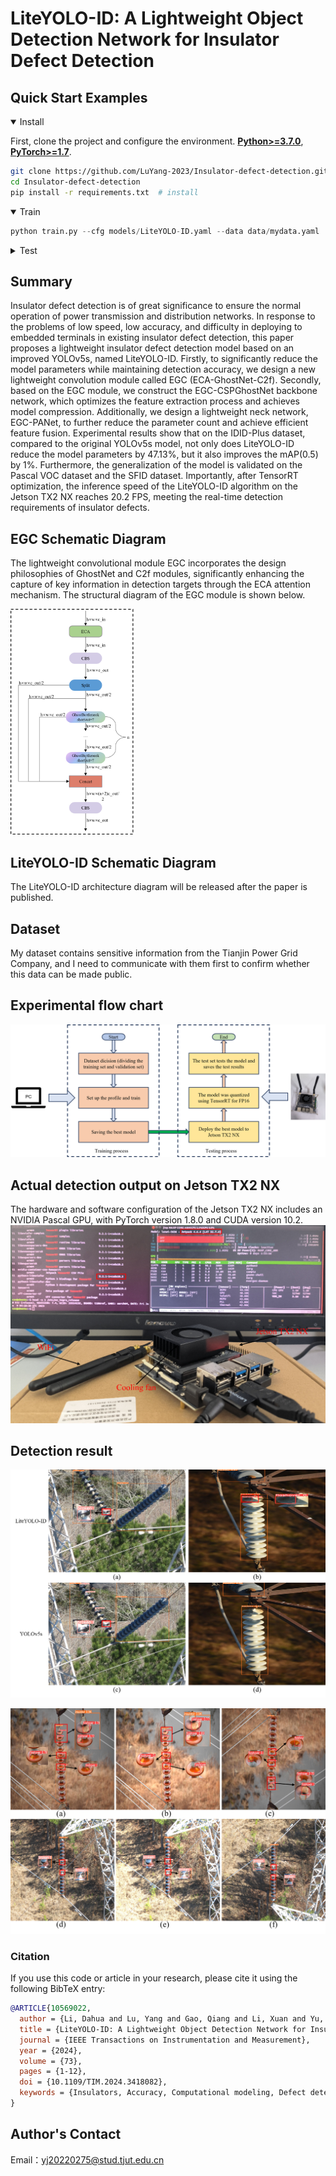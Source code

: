 # LiteYOLO-ID: A Lightweight Object Detection Network for Insulator Defect Detection


## <div align="left">Quick Start Examples</div>

<details open>
<summary>Install</summary>

First, clone the project and configure the environment.
[**Python>=3.7.0**](https://www.python.org/), [**PyTorch>=1.7**](https://pytorch.org/get-started/locally/).

```bash
git clone https://github.com/LuYang-2023/Insulator-defect-detection.git  # clone
cd Insulator-defect-detection
pip install -r requirements.txt  # install
```
</details>

<details open>
<summary>Train</summary>



```python
python train.py --cfg models/LiteYOLO-ID.yaml --data data/mydata.yaml
```
</details>


<details>
<summary>Test</summary>


```bash
python val.py --data data/mydata.yaml --weights best.pt --task test
```
</details>

## Summary
Insulator defect detection is of great significance to ensure the normal operation of power transmission and distribution networks. In response to the problems of low speed, low accuracy, and difficulty in deploying to embedded terminals in existing insulator defect detection, this paper proposes a lightweight insulator defect detection model based on an improved YOLOv5s, named LiteYOLO-ID. Firstly, to significantly reduce the model parameters while maintaining detection accuracy, we design a new lightweight convolution module called EGC (ECA-GhostNet-C2f). Secondly, based on the EGC module, we construct the EGC-CSPGhostNet backbone network, which optimizes the feature extraction process and achieves model compression. Additionally, we design a lightweight neck network, EGC-PANet, to further reduce the parameter count and achieve efficient feature fusion. Experimental results show that on the IDID-Plus dataset, compared to the original YOLOv5s model, not only does LiteYOLO-ID reduce the model parameters by 47.13%, but it also improves the mAP(0.5) by 1%. Furthermore, the generalization of the model is validated on the Pascal VOC dataset and the SFID dataset. Importantly, after TensorRT optimization, the inference speed of the LiteYOLO-ID algorithm on the Jetson TX2 NX reaches 20.2 FPS, meeting the real-time detection requirements of insulator defects.


## EGC Schematic Diagram
The lightweight convolutional module EGC incorporates the design philosophies of GhostNet and C2f modules, significantly enhancing the capture of key information in detection targets through the ECA attention mechanism. The structural diagram of the EGC module is shown below.

<img src="EGC.png" width="200" alt="EGC module">


## LiteYOLO-ID Schematic Diagram
The LiteYOLO-ID architecture diagram will be released after the paper is published.

## Dataset
My dataset contains sensitive information from the Tianjin Power Grid Company, and I need to communicate with them first to confirm whether this data can be made public. 


## Experimental flow chart
![Experimental procedure：](chart_experiment.png)

## Actual detection output on Jetson TX2 NX
The hardware and software configuration of the Jetson TX2 NX includes an NVIDIA Pascal GPU, with PyTorch version 1.8.0 and CUDA version 10.2.
![Experimental procedure：](jetson_tx2_nx.png)

## Detection result
![Comparison chart of test results：](Comparison_chart_of_detection_results.png)

![LiteYOLO-ID detection result diagram：](LiteYOLO-ID_detection_result_diagram.png)

### Citation
If you use this code or article in your research, please cite it using the following BibTeX entry:

```bibtex
@ARTICLE{10569022,
  author = {Li, Dahua and Lu, Yang and Gao, Qiang and Li, Xuan and Yu, Xiao and Song, Yu},
  title = {LiteYOLO-ID: A Lightweight Object Detection Network for Insulator Defect Detection},
  journal = {IEEE Transactions on Instrumentation and Measurement},
  year = {2024},
  volume = {73},
  pages = {1-12},
  doi = {10.1109/TIM.2024.3418082},
  keywords = {Insulators, Accuracy, Computational modeling, Defect detection, YOLO, Feature extraction, Neck, Deep learning, insulator defect detection, lightweight, quantification, deployment}
}
```


## Author's Contact
Email：yj20220275@stud.tjut.edu.cn
